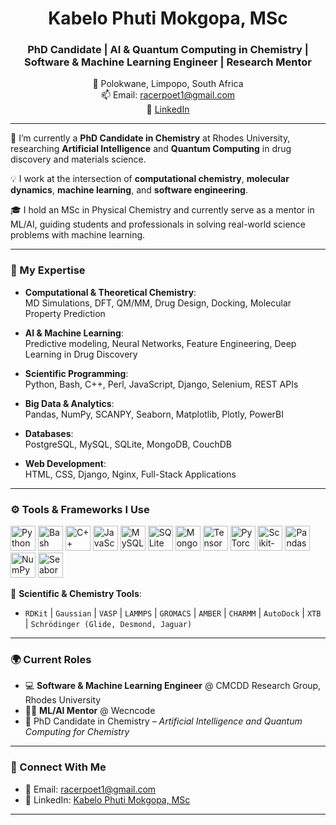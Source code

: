 <h1 align="center">Kabelo Phuti Mokgopa, MSc</h1>
<h3 align="center">PhD Candidate | AI & Quantum Computing in Chemistry | Software & Machine Learning Engineer | Research Mentor</h3>

<p align="center">
  📍 Polokwane, Limpopo, South Africa <br/>
  📫 Email: <a href="mailto:racerpoet1@gmail.com">racerpoet1@gmail.com</a> <br/>
  🔗 <a href="https://www.linkedin.com/in/kabelo-phuti-mokgopa-msc-153350209" target="_blank">LinkedIn</a>
</p>

---

🔬 I’m currently a **PhD Candidate in Chemistry** at Rhodes University, researching **Artificial Intelligence** and **Quantum Computing** in drug discovery and materials science.

💡 I work at the intersection of **computational chemistry**, **molecular dynamics**, **machine learning**, and **software engineering**.

🎓 I hold an MSc in Physical Chemistry and currently serve as a mentor in ML/AI, guiding students and professionals in solving real-world science problems with machine learning.

---

### 🧠 My Expertise

- **Computational & Theoretical Chemistry**:  
  MD Simulations, DFT, QM/MM, Drug Design, Docking, Molecular Property Prediction

- **AI & Machine Learning**:  
  Predictive modeling, Neural Networks, Feature Engineering, Deep Learning in Drug Discovery

- **Scientific Programming**:  
  Python, Bash, C++, Perl, JavaScript, Django, Selenium, REST APIs

- **Big Data & Analytics**:  
  Pandas, NumPy, SCANPY, Seaborn, Matplotlib, Plotly, PowerBI

- **Databases**:  
  PostgreSQL, MySQL, SQLite, MongoDB, CouchDB

- **Web Development**:  
  HTML, CSS, Django, Nginx, Full-Stack Applications

---

### ⚙️ Tools & Frameworks I Use

<p align="left">
  <img src="https://cdn.jsdelivr.net/gh/devicons/devicon/icons/python/python-original.svg" width="40" alt="Python" />
  <img src="https://cdn.jsdelivr.net/gh/devicons/devicon/icons/bash/bash-original.svg" width="40" alt="Bash" />
  <img src="https://cdn.jsdelivr.net/gh/devicons/devicon/icons/cplusplus/cplusplus-original.svg" width="40" alt="C++" />
  <img src="https://cdn.jsdelivr.net/gh/devicons/devicon/icons/javascript/javascript-original.svg" width="40" alt="JavaScript" />
  <img src="https://cdn.jsdelivr.net/gh/devicons/devicon/icons/mysql/mysql-original.svg" width="40" alt="MySQL" />
  <img src="https://cdn.jsdelivr.net/gh/devicons/devicon/icons/sqlite/sqlite-original.svg" width="40" alt="SQLite" />
  <img src="https://cdn.jsdelivr.net/gh/devicons/devicon/icons/mongodb/mongodb-original.svg" width="40" alt="MongoDB" />
  <img src="https://cdn.jsdelivr.net/gh/devicons/devicon/icons/tensorflow/tensorflow-original.svg" width="40" alt="TensorFlow" />
  <img src="https://cdn.jsdelivr.net/gh/devicons/devicon/icons/pytorch/pytorch-original.svg" width="40" alt="PyTorch" />
  <img src="https://cdn.jsdelivr.net/gh/devicons/devicon/icons/scikit-learn/scikit-learn-original.svg" width="40" alt="Scikit-learn" />
  <img src="https://cdn.jsdelivr.net/gh/devicons/devicon/icons/pandas/pandas-original.svg" width="40" alt="Pandas" />
  <img src="https://cdn.jsdelivr.net/gh/devicons/devicon/icons/numpy/numpy-original.svg" width="40" alt="NumPy" />
  <img src="https://cdn.jsdelivr.net/gh/devicons/devicon/icons/seaborn/seaborn-original.svg" width="40" alt="Seaborn" />
</p>

🔬 **Scientific & Chemistry Tools**:
- `RDKit` | `Gaussian` | `VASP` | `LAMMPS` | `GROMACS` | `AMBER` | `CHARMM` | `AutoDock` | `XTB` | `Schrödinger (Glide, Desmond, Jaguar)`

---

### 🌍 Current Roles
- 💻 **Software & Machine Learning Engineer** @ CMCDD Research Group, Rhodes University  
- 👨‍🏫 **ML/AI Mentor** @ Wecncode  
- 📘 PhD Candidate in Chemistry – *Artificial Intelligence and Quantum Computing for Chemistry*

---

### 🔗 Connect With Me
- 📧 Email: [racerpoet1@gmail.com](mailto:racerpoet1@gmail.com)  
- 🔗 LinkedIn: [Kabelo Phuti Mokgopa, MSc](https://www.linkedin.com/in/kabelo-phuti-mokgopa-msc-153350209)

---


